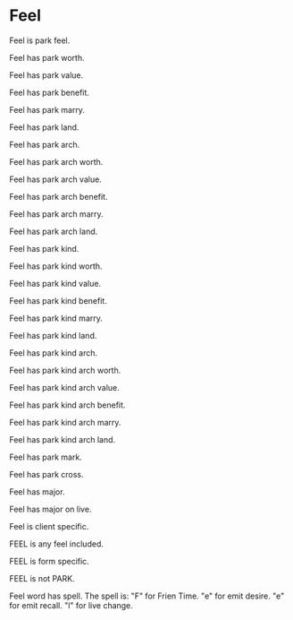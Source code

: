 # Feel

Feel is park feel.

Feel has park worth.

Feel has park value.

Feel has park benefit.

Feel has park marry.

Feel has park land.

Feel has park arch.

Feel has park arch worth.

Feel has park arch value.

Feel has park arch benefit.

Feel has park arch marry.

Feel has park arch land.

Feel has park kind.

Feel has park kind worth.

Feel has park kind value.

Feel has park kind benefit.

Feel has park kind marry.

Feel has park kind land.

Feel has park kind arch.

Feel has park kind arch worth.

Feel has park kind arch value.

Feel has park kind arch benefit.

Feel has park kind arch marry.

Feel has park kind arch land.

Feel has park mark.

Feel has park cross.

Feel has major.

Feel has major on live.

Feel is client specific.

FEEL is any feel included.

FEEL is form specific.

FEEL is not PARK.

Feel word has spell.
The spell is:
"F" for Frien Time.
"e" for emit desire.
"e" for emit recall.
"l" for live change.